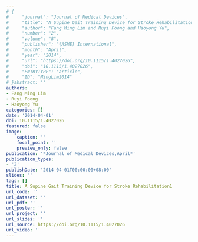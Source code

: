 ```yaml
---
# {
#     "journal": "Journal of Medical Devices",
#     "title": "A Supine Gait Training Device for Stroke Rehabilitation1",
#     "author": "Fang Ming Lim and Ruyi Foong and Haoyong Yu",
#     "number": "2",
#     "volume": "8",
#     "publisher": "{ASME} International",
#     "month": "April",
#     "year": "2014",
#     "url": "https://doi.org/10.1115/1.4027026",
#     "doi": "10.1115/1.4027026",
#     "ENTRYTYPE": "article",
#     "ID": "MingLim2014"
# }abstract: ''
authors:
- Fang Ming Lim
- Ruyi Foong
- Haoyong Yu
categories: []
date: '2014-04-01'
doi: 10.1115/1.4027026
featured: false
image:
    caption: ''
    focal_point: ''
    preview_only: false
publication: '*Journal of Medical Devices,April*'
publication_types:
- '2'
publishDate: '2014-04-01T00:00:00+08:00'
slides: ''
tags: []
title: A Supine Gait Training Device for Stroke Rehabilitation1
url_code: ''
url_dataset: ''
url_pdf: ''
url_poster: ''
url_project: ''
url_slides: ''
url_source: https://doi.org/10.1115/1.4027026
url_video: ''
---
```

